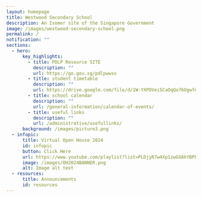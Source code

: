 ```yaml
---
layout: homepage
title: Westwood Secondary School
description: An Isomer site of the Singapore Government
image: /images/westwood-secondary-school.png
permalink: /
notification: ""
sections:
  - hero:
      key_highlights:
        - title: PDLP Resource SITE
          description: ""
          url: https://go.gov.sg/pdlpwwss
        - title: student timetable
          description: ""
          url: https://drive.google.com/file/d/1W-YXPDVeiSCaOqQo76OgwfnywE8KGUF_/view?usp=sharing
        - title: school calendar
          description: ""
          url: /general-information/calendar-of-events/
        - title: useful links
          description: ""
          url: /administrative/usefullinks/
      background: /images/picture3.png
  - infopic:
      title: Virtual Open House 2024
      id: infopic
      button: Click Here
      url: https://www.youtube.com/playlist?list=PLDjyR7w4Xp1zwGXAkYBPBYFlK1pYzJSIu
      image: /images/OH2024BANNER.png
      alt: Image alt text
  - resources:
      title: Announcements
      id: resources
---
```

